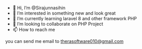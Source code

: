 - 👋 Hi, I’m @Sirajunnasihin
- 👀 I’m interested in something new and look great
- 🌱 I’m currently learning laravel 8 and other framework PHP
- 💞️ I’m looking to collaborate on PHP Project
- 📫 How to reach me

you can send me email to therasoftware010@gmail.com

<!---
Sirajunnasihin/Sirajunnasihin is a ✨ special ✨ repository because its `README.md` (this file) appears on your GitHub profile.
You can click the Preview link to take a look at your changes.
--->
